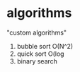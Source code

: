 # algorithms
"custom algorithms"
1) bubble sort O(N^2) 
2) quick sort O(log        
3) binary search       
                 
          
   
   
    
  
 
    
   
  
